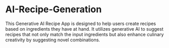 # AI-Recipe-Generation
This Generative AI Recipe App is designed to help users create recipes based on ingredients they have at hand. It utilizes generative AI to suggest recipes that not only match the input ingredients but also enhance culinary creativity by suggesting novel combinations.

